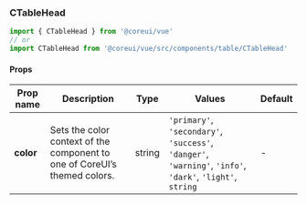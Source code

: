 ### CTableHead

```jsx
import { CTableHead } from '@coreui/vue'
// or
import CTableHead from '@coreui/vue/src/components/table/CTableHead'
```

#### Props

| Prop name | Description                                                               | Type   | Values                                                                                                    | Default |
| --------- | ------------------------------------------------------------------------- | ------ | --------------------------------------------------------------------------------------------------------- | ------- |
| **color** | Sets the color context of the component to one of CoreUI’s themed colors. | string | `'primary'`, `'secondary'`, `'success'`, `'danger'`, `'warning'`, `'info'`, `'dark'`, `'light'`, `string` | -       |
